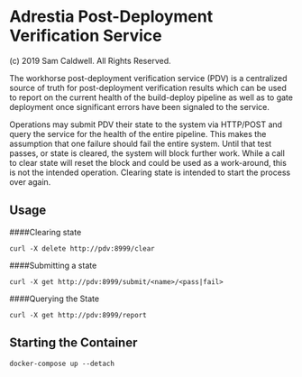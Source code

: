 Adrestia Post-Deployment Verification Service
=============================================
(c) 2019 Sam Caldwell.  All Rights Reserved. 

The workhorse post-deployment verification service (PDV) is a centralized source of truth for 
post-deployment verification results which can be used to report on the current health of the
build-deploy pipeline as well as to gate deployment once significant errors have been signaled
to the service.

Operations may submit PDV their state to the system via HTTP/POST and query the service for 
the health of the entire pipeline.  This makes the assumption that one failure should fail 
the entire system.  Until that test passes, or state is cleared, the system will block 
further work.  While a call to clear state will reset the block and could be used as a 
work-around, this is not the intended operation.  Clearing state is intended to start the 
process over again.


Usage
-----
####Clearing state
```
curl -X delete http://pdv:8999/clear
```
####Submitting a state
```
curl -X get http://pdv:8999/submit/<name>/<pass|fail>
```
####Querying the State
```
curl -X get http://pdv:8999/report
```

Starting the Container
----------------------
```angular2html
docker-compose up --detach
```
